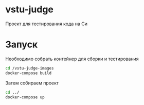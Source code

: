 # vstu-judge
Проект для тестирования кода на Си

# Запуск
Необходимо собрать контейнер для сборки и тестирования
```sh
cd /vstu-judge-images
docker-compose build
```
Затем собираем проект
```sh
cd ../
docker-compose up
```

